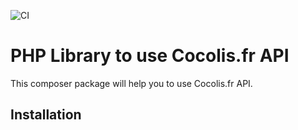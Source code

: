![CI](https://github.com/Cocolis-1/cocolis-php/workflows/CI/badge.svg)

# PHP Library to use Cocolis.fr API

This composer package will help you to use Cocolis.fr API.

## Installation

